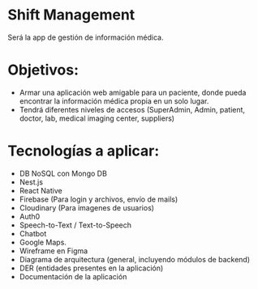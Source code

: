 # Shift Management
Será la app de gestión de información médica.

# Objetivos:
- Armar una aplicación web amigable para un paciente, donde pueda encontrar la información médica propia en un solo lugar.
- Tendrá diferentes niveles de accesos (SuperAdmin, Admin, patient, doctor, lab, medical imaging center, suppliers)

# Tecnologías a aplicar:
- DB NoSQL con Mongo DB
- Nest.js
- React Native
- Firebase (Para login y archivos, envío de mails)
- Cloudinary (Para imagenes de usuarios)
- Auth0
- Speech-to-Text / Text-to-Speech
- Chatbot
- Google Maps.
- Wireframe en Figma
- Diagrama de arquitectura (general, incluyendo módulos de backend)
- DER (entidades presentes en la aplicación)
- Documentación de la aplicación
